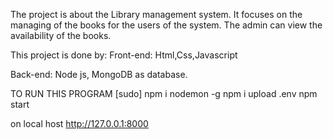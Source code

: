 The project is about the Library management system.
It focuses on the managing of the books for the users of the system.
The admin can view the availability of the books.


This project is done by:
 Front-end: Html,Css,Javascript

 Back-end: Node js, MongoDB as database.
 
 TO RUN THIS PROGRAM
  [sudo] npm i nodemon -g
  npm i
  upload .env
  npm start
  
  on local host 
  http://127.0.0.1:8000
